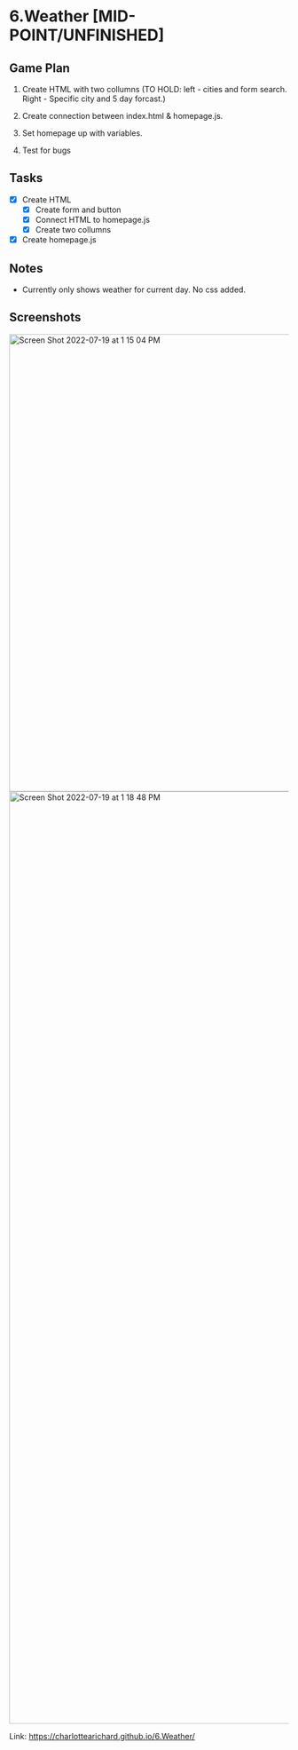 # 6.Weather [MID-POINT/UNFINISHED]

## Game Plan

1. Create HTML with two collumns (TO HOLD: left - cities and form search. Right - Specific city and 5 day forcast.)

2. Create connection between index.html & homepage.js.

3. Set homepage up with variables.  

4. Test for bugs  

## Tasks 
- [x] Create HTML 
    - [x] Create form and button 
    - [x] Connect HTML to homepage.js 
    - [x] Create two collumns 

- [x] Create homepage.js 

## Notes

- Currently only shows weather for current day. No css added. 


## Screenshots 

<img width="824" alt="Screen Shot 2022-07-19 at 1 15 04 PM" src="https://user-images.githubusercontent.com/101064266/179810413-19d724e6-75ee-4c66-b367-af8899ce60fd.png"> 


<img width="1680" alt="Screen Shot 2022-07-19 at 1 18 48 PM" src="https://user-images.githubusercontent.com/101064266/179811144-e48c7b5e-96bc-4dc9-a1f0-3c7f23935aa2.png">

Link: https://charlottearichard.github.io/6.Weather/
